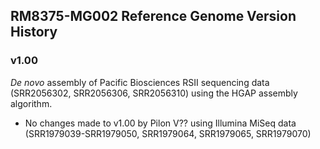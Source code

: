## RM8375-MG002 Reference Genome Version History
### v1.00
_De novo_ assembly of Pacific Biosciences RSII sequencing data (SRR2056302, SRR2056306, SRR2056310) using the HGAP assembly algorithm.

* No changes made to v1.00 by Pilon V?? using Illumina MiSeq data (SRR1979039-SRR1979050, SRR1979064, SRR1979065, SRR1979070)